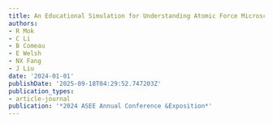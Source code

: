 ```yaml
---
title: An Educational Simulation for Understanding Atomic Force Microscopy Image Artifacts
authors:
- R Mok
- C Li
- B Comeau
- E Welsh
- NX Fang
- J Liu
date: '2024-01-01'
publishDate: '2025-09-18T04:29:52.747203Z'
publication_types:
- article-journal
publication: '*2024 ASEE Annual Conference &Exposition*'
---
```

